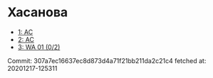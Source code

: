 # Хасанова
- [1: AC](1.md)
- [2: AC](2.md)
- [3: WA 01 (0/2)](3.md)

Commit: 307a7ec16637ec8d873d4a71f21bb211da2c21c4
 fetched at: 20201217-125311
